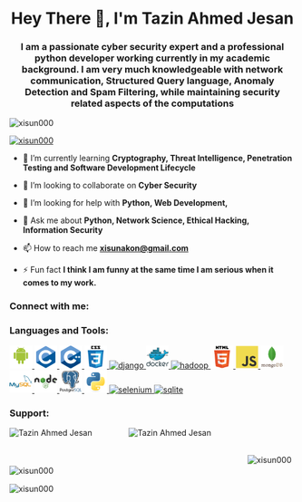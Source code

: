 <h1 align="center">Hey There 👋, I'm Tazin Ahmed Jesan</h1>
<h3 align="center">I am a passionate cyber security expert and a professional python developer working currently in my academic background. I am very much knowledgeable with network communication, Structured Query language, Anomaly Detection and Spam Filtering, while maintaining security related aspects of the computations</h3>

<p align="left"> <img src="https://komarev.com/ghpvc/?username=xisun000&label=Profile%20views&color=0e75b6&style=flat" alt="xisun000" /> </p>

<p align="left"> <a href="https://github.com/ryo-ma/github-profile-trophy"><img src="https://github-profile-trophy.vercel.app/?username=xisun000" alt="xisun000" /></a> </p>

- 🌱 I’m currently learning **Cryptography, Threat Intelligence, Penetration Testing and Software Development Lifecycle**

- 👯 I’m looking to collaborate on **Cyber Security**

- 🤝 I’m looking for help with **Python, Web Development,**

- 💬 Ask me about **Python, Network Science, Ethical Hacking, Information Security**

- 📫 How to reach me **xisunakon@gmail.com**

- ⚡ Fun fact **I think I am funny at the same time I am serious when it comes to my work.**

<h3 align="left">Connect with me:</h3>
<p align="left">
</p>

<h3 align="left">Languages and Tools:</h3>
<p align="left"> <a href="https://developer.android.com" target="_blank" rel="noreferrer"> <img src="https://raw.githubusercontent.com/devicons/devicon/master/icons/android/android-original-wordmark.svg" alt="android" width="40" height="40"/> </a> <a href="https://www.cprogramming.com/" target="_blank" rel="noreferrer"> <img src="https://raw.githubusercontent.com/devicons/devicon/master/icons/c/c-original.svg" alt="c" width="40" height="40"/> </a> <a href="https://www.w3schools.com/cpp/" target="_blank" rel="noreferrer"> <img src="https://raw.githubusercontent.com/devicons/devicon/master/icons/cplusplus/cplusplus-original.svg" alt="cplusplus" width="40" height="40"/> </a> <a href="https://www.w3schools.com/css/" target="_blank" rel="noreferrer"> <img src="https://raw.githubusercontent.com/devicons/devicon/master/icons/css3/css3-original-wordmark.svg" alt="css3" width="40" height="40"/> </a> <a href="https://www.djangoproject.com/" target="_blank" rel="noreferrer"> <img src="https://cdn.worldvectorlogo.com/logos/django.svg" alt="django" width="40" height="40"/> </a> <a href="https://www.docker.com/" target="_blank" rel="noreferrer"> <img src="https://raw.githubusercontent.com/devicons/devicon/master/icons/docker/docker-original-wordmark.svg" alt="docker" width="40" height="40"/> </a> <a href="https://hadoop.apache.org/" target="_blank" rel="noreferrer"> <img src="https://www.vectorlogo.zone/logos/apache_hadoop/apache_hadoop-icon.svg" alt="hadoop" width="40" height="40"/> </a> <a href="https://www.w3.org/html/" target="_blank" rel="noreferrer"> <img src="https://raw.githubusercontent.com/devicons/devicon/master/icons/html5/html5-original-wordmark.svg" alt="html5" width="40" height="40"/> </a> <a href="https://developer.mozilla.org/en-US/docs/Web/JavaScript" target="_blank" rel="noreferrer"> <img src="https://raw.githubusercontent.com/devicons/devicon/master/icons/javascript/javascript-original.svg" alt="javascript" width="40" height="40"/> </a> <a href="https://www.mongodb.com/" target="_blank" rel="noreferrer"> <img src="https://raw.githubusercontent.com/devicons/devicon/master/icons/mongodb/mongodb-original-wordmark.svg" alt="mongodb" width="40" height="40"/> </a> <a href="https://www.mysql.com/" target="_blank" rel="noreferrer"> <img src="https://raw.githubusercontent.com/devicons/devicon/master/icons/mysql/mysql-original-wordmark.svg" alt="mysql" width="40" height="40"/> </a> <a href="https://nodejs.org" target="_blank" rel="noreferrer"> <img src="https://raw.githubusercontent.com/devicons/devicon/master/icons/nodejs/nodejs-original-wordmark.svg" alt="nodejs" width="40" height="40"/> </a> <a href="https://www.postgresql.org" target="_blank" rel="noreferrer"> <img src="https://raw.githubusercontent.com/devicons/devicon/master/icons/postgresql/postgresql-original-wordmark.svg" alt="postgresql" width="40" height="40"/> </a> <a href="https://www.python.org" target="_blank" rel="noreferrer"> <img src="https://raw.githubusercontent.com/devicons/devicon/master/icons/python/python-original.svg" alt="python" width="40" height="40"/> </a> <a href="https://www.selenium.dev" target="_blank" rel="noreferrer"> <img src="https://raw.githubusercontent.com/detain/svg-logos/780f25886640cef088af994181646db2f6b1a3f8/svg/selenium-logo.svg" alt="selenium" width="40" height="40"/> </a> <a href="https://www.sqlite.org/" target="_blank" rel="noreferrer"> <img src="https://www.vectorlogo.zone/logos/sqlite/sqlite-icon.svg" alt="sqlite" width="40" height="40"/> </a> </p>

<h3 align="left">Support:</h3>
<p><a href="https://www.buymeacoffee.com/Tazin Ahmed Jesan "> <img align="left" src="https://cdn.buymeacoffee.com/buttons/v2/default-yellow.png" height="50" width="210" alt="Tazin Ahmed Jesan " /></a><a href="https://ko-fi.com/Tazin Ahmed Jesan "> <img align="left" src="https://cdn.ko-fi.com/cdn/kofi3.png?v=3" height="50" width="210" alt="Tazin Ahmed Jesan " /></a></p><br><br>

<p><img align="left" src="https://github-readme-stats.vercel.app/api/top-langs?username=xisun000&show_icons=true&locale=en&layout=compact" alt="xisun000" /></p>

<p>&nbsp;<img align="center" src="https://github-readme-stats.vercel.app/api?username=xisun000&show_icons=true&locale=en" alt="xisun000" /></p>

<p><img align="center" src="https://github-readme-streak-stats.herokuapp.com/?user=xisun000&" alt="xisun000" /></p>
